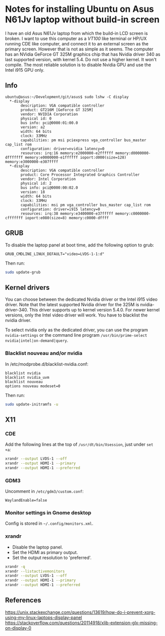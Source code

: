 # Notes for installing Ubuntu on Asus N61Jv laptop without build-in screen

I have an old Asus N61Jv laptop from which the build-in LCD screen is broken. I want to use this 
computer as a _VT100_ like terminal or HP/UX running CDE like computer, and connect it to an external screen as the primary screen. However
that is not as simple as it seems.  The computer has an NVidia GeForce GT 325M graphics chip that has Nvidia driver 340 as 
last supported version, with kernel 5.4. Do not use a higher kernel. It won't compile.
The most reliable solution is to disable Nvidia GPU and use the Intel i915 GPU only.

## Info

```
ubuntu@asus:~/Development/git/asus$ sudo lshw -C display
  *-display                 
       description: VGA compatible controller
       product: GT216M [GeForce GT 325M]
       vendor: NVIDIA Corporation
       physical id: 0
       bus info: pci@0000:01:00.0
       version: a2
       width: 64 bits
       clock: 33MHz
       capabilities: pm msi pciexpress vga_controller bus_master cap_list rom
       configuration: driver=nvidia latency=0
       resources: irq:16 memory:e2000000-e2ffffff memory:d0000000-dfffffff memory:e0000000-e1ffffff ioport:d000(size=128) memory:e3000000-e307ffff
  *-display
       description: VGA compatible controller
       product: Core Processor Integrated Graphics Controller
       vendor: Intel Corporation
       physical id: 2
       bus info: pci@0000:00:02.0
       version: 18
       width: 64 bits
       clock: 33MHz
       capabilities: msi pm vga_controller bus_master cap_list rom
       configuration: driver=i915 latency=0
       resources: irq:38 memory:e3400000-e37fffff memory:c0000000-cfffffff ioport:e080(size=8) memory:c0000-dffff
```
## GRUB

To disable the laptop panel at boot time, add the following option to grub:
```
GRUB_CMDLINE_LINUX_DEFAULT="video=LVDS-1-1:d"
```
Then run:
```sh
sudo update-grub
```

## Kernel drivers

You can choose between the dedicated Nvidia driver or the Intel i915 video driver. Note that the latest 
supported Nvidia driver for the 325M is nvidia-driver-340. This driver supports up to kernel version 5.4.0. 
For newer kernel versions, only the Intel video driver will work. You have to blacklist the nvidia driver.

To select nvidia only as the dedicated driver, you can use the program `nvidia-settings` or the command
line program `/usr/bin/prime-select nvidia|intel|on-demand|query`.

### Blacklist nouveau and/or nvidia

In /etc/modprobe.d/blacklist-nvidia.conf:

```
blacklist nvidia
blacklist nvidia_uvm
blacklist nouveau
options nouveau modeset=0

```
Then run:

```sh
sudo update-initramfs -u
```

## X11

### CDE

Add the following lines at the top of `/usr/dt/bin/Xsession`, just under `set +a`:
```sh
xrandr --output LVDS-1 --off
xrandr --output HDMI-1 --primary
xrandr --output HDMI-1 --preferred
```


### GDM3

Uncomment in `/etc/gdm3/custom.conf`:

```
WaylandEnable=false
```


### Monitor settings in Gnome desktop

Config is stored in `~/.config/monitors.xml`.

### xrandr

- Disable the laptop panel.
- Set the HDMI as primary output.
- Set the output resolution to 'preferred'.

```sh
xrandr -q
xrandr --listactivemonitors 
xrandr --output LVDS-1 --off
xrandr --output HDMI-1 --primary
xrandr --output HDMI-1 --preferred
```

## References

https://unix.stackexchange.com/questions/13619/how-do-i-prevent-xorg-using-my-linux-laptops-display-panel
https://stackoverflow.com/questions/20114918/xlib-extension-glx-missing-on-display-0
